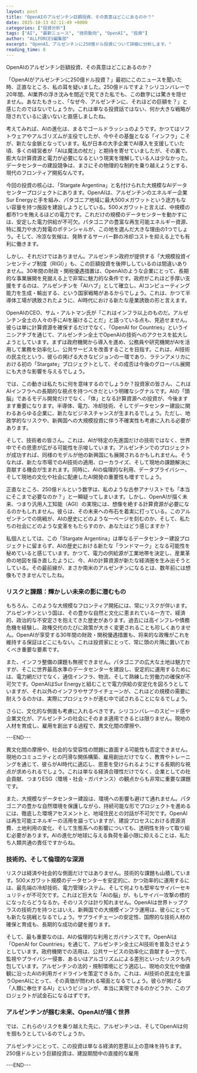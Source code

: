 ```yaml
---
layout: post
title: "OpenAIのアルゼンチン巨額投資、その真意はどこにあるのか？"
date: 2025-10-13 02:11:49 +0000
categories: ["投資分析"]
tags: ["AI", "最新ニュース", "技術動向", "OpenAI", "投資"]
author: "ALLFORCES編集部"
excerpt: "OpenAI、アルゼンチンに250億ドル投資について詳細に分析します。"
reading_time: 8
---
```


OpenAIのアルゼンチン巨額投資、その真意はどこにあるのか？

「OpenAIがアルゼンチンに250億ドル投資？」最初にこのニュースを聞いた時、正直なところ、私の耳を疑いました。250億ドルですよ？シリコンバレーで20年間、AI業界の浮き沈みを間近で見てきた私でも、この数字には驚きを隠せません。あなたもきっと、「なぜ今、アルゼンチンに、それほどの巨額を？」と感じたのではないでしょうか。これは単なる投資話ではない、何か大きな戦略が隠されているに違いないと直感しましたね。

考えてみれば、AIの進化は、まるでゴールドラッシュのようです。かつてはソフトウェアやアルゴリズムが主役でしたが、今やその基盤となる「インフラ」こそが、新たな金脈となっています。私が日本の大手企業でAI導入を支援していた頃、多くの経営者が「AIは魔法の杖だ」と期待を寄せていましたが、その裏で、膨大な計算資源と電力が必要になるという現実を理解している人は少なかった。データセンターの建設競争は、まさにその物理的な制約を乗り越えようとする、現代のフロンティア開拓なんです。

今回の投資の核心は、「Stargate Argentina」と名付けられた大規模なAIデータセンタープロジェクトにあります。OpenAIは、アルゼンチンのエネルギー企業Sur Energyと手を組み、パタゴニア地域に最大500メガワットという途方もない容量を持つ施設を建設しようとしている。500メガワットと言えば、中規模の都市1つを賄えるほどの電力です。これだけの規模のデータセンターを動かすには、安定した電力供給が不可欠。パタゴニアの豊富な再生可能エネルギー資源、特に風力や水力発電のポテンシャルが、この地を選んだ大きな理由の1つでしょう。そして、冷涼な気候は、発熱するサーバー群の冷却コストを抑える上でも有利に働きます。

しかし、それだけではありません。アルゼンチン政府が提供する「大規模投資インセンティブ制度（RIGI）」も、この巨額投資を後押ししているのは間違いありません。30年間の財政・関税優遇措置は、OpenAIのような企業にとって、長期的な事業展開を見据える上で非常に魅力的な条件です。政府がこれほど手厚い支援をするのは、アルゼンチンを「AIハブ」として確立し、AIコンピューティング能力を生成・輸出する、という国家戦略があるからでしょう。これは、かつて半導体工場が誘致されたように、AI時代における新たな産業誘致の形と言えます。

OpenAIのCEO、サム・アルトマン氏が「これはインフラ以上のものだ。アルゼンチン全土の人々の手にAIを届けることだ」と語っている点も、見逃せません。彼らは単に計算資源を確保するだけでなく、「OpenAI for Countries」というイニシアチブを通じて、アルゼンチン全土でOpenAIの技術へのアクセスを拡大しようとしています。まずは政府機関から導入を進め、公務員や研究機関がAIを活用して業務を効率化し、公共サービスを改善することを目指す。これは、AI技術の民主化という、彼らの掲げる大きなビジョンの一環であり、ラテンアメリカにおける初の「Stargate」プロジェクトとして、その成否は今後のグローバル展開にも大きな影響を与えるでしょう。

では、この動きは私たちに何を意味するのでしょうか？投資家の皆さん、これはAIインフラへの長期的な視点を持つべきだという明確なシグナルです。AIの「頭脳」であるモデル開発だけでなく、「体」となる計算資源への投資が、今後ますます重要になります。半導体、電力、冷却技術、そしてデータセンター建設に関わるあらゆる企業に、新たなビジネスチャンスが生まれるでしょう。ただし、地政学的なリスクや、新興国への大規模投資に伴う不確実性も考慮に入れる必要があります。

そして、技術者の皆さん。これは、AIが特定の先進国だけの技術ではなく、世界中でその恩恵が広がる可能性を示唆しています。アルゼンチンでのプロジェクトが成功すれば、同様のモデルが他の新興国にも展開されるかもしれません。そうなれば、新たな市場でのAI技術の適用、ローカライズ、そして現地の課題解決に貢献する機会が生まれます。同時に、AIの倫理的な利用、データプライバシー、そして現地の文化や社会に配慮したAI開発の重要性も増すでしょう。

正直なところ、250億ドルという数字は、私のような古参アナリストでも「本当にそこまで必要なのか？」と一瞬疑ってしまいます。しかし、OpenAIが描く未来、つまり汎用人工知能（AGI）の実現には、想像を絶する計算資源が必要になるのかもしれません。彼らは、その未来への布石を着実に打っている。このアルゼンチンでの挑戦が、AIの歴史にどのような一ページを刻むのか、そして、私たちの社会にどのような変革をもたらすのか、あなたはどう感じますか？

私個人としては、この「Stargate Argentina」は単なるデータセンター建設プロジェクトに留まらず、AIの歴史における新たな「ランドマーク」となる可能性を秘めていると感じています。かつて、電力の供給源が工業地帯を決定し、産業革命の地図を描き直したように、今、AIの計算資源が新たな経済圏を生み出そうとしている。その最前線が、まさか南米のアルゼンチンになるとは、数年前には想像もできませんでしたね。

### リスクと課題：輝かしい未来の影に潜むもの

もちろん、このような大規模なフロンティア開拓には、常にリスクが伴います。アルゼンチンという国は、その豊かな自然と文化に恵まれている一方で、経済的、政治的な不安定さを抱えてきた歴史があります。過去には高インフレや債務危機を経験し、政権交代のたびに政策が大きく変更されることも珍しくありません。OpenAIが享受する30年間の財政・関税優遇措置も、将来的な政権がこれを維持する保証はどこにもない。これは投資家にとって、常に頭の片隅に置いておくべき重要な要素です。

また、インフラ整備の課題も無視できません。パタゴニアの広大な土地は魅力ですが、そこに世界最高水準のデータセンターを建設し、安定的に運用するためには、電力網だけでなく、通信インフラ、物流、そして熟練した労働力の確保が不可欠です。OpenAIはSur Energyと組むことで電力供給の安定化を図ろうとしていますが、それ以外のインフラやサプライチェーンが、これほどの規模の需要に耐えうるのかは、実際にプロジェクトが進む中で試されることになるでしょう。

さらに、文化的な側面も考慮に入れるべきです。シリコンバレーのスピード感や企業文化が、アルゼンチンの社会にそのまま適用できるとは限りません。現地の人材を育成し、雇用を創出する過程で、異文化間の摩擦や、

---END---

異文化間の摩擦や、社会的な受容性の問題に直面する可能性も否定できません。現地のコミュニティとの円滑な関係構築、雇用創出だけでなく、教育やトレーニングを通じて、彼らがAI時代に適応し、恩恵を受けられるようにする長期的な視点が求められるでしょう。これは単なる経済合理性だけでなく、企業としての社会貢献、つまりESG（環境・社会・ガバナンス）の観点からも非常に重要な課題です。

また、大規模なデータセンター建設は、環境への影響も避けて通れません。パタゴニアの豊かな自然環境を保護しながら、持続可能な形でプロジェクトを進めるには、徹底した環境アセスメントと、地域住民との対話が不可欠です。OpenAIは再生可能エネルギーの活用を謳っていますが、建設プロセスにおける資源消費、土地利用の変化、そして生態系への影響についても、透明性を持って取り組む必要があります。AIの進化が地球に与える負荷を最小限に抑えることは、私たち人類共通の責任ですからね。

### 技術的、そして倫理的な深淵

リスクは経済や社会的な側面だけではありません。技術的な課題も山積しています。500メガワット規模のデータセンターを安定的に、かつ効率的に運用するには、最先端の冷却技術、電力管理システム、そして何よりも堅牢なサイバーセキュリティが不可欠です。これほど巨大な「AIの脳」が、もしサイバー攻撃の標的になったらどうなるか。そのリスクは計り知れません。OpenAIは世界トップクラスの技術力を持つとはいえ、新興国での大規模インフラ運用は、彼らにとっても新たな挑戦となるでしょう。サプライチェーンの安定性、国際的な技術人材の確保と育成も、長期的な成功の鍵を握ります。

そして、最も重要なのは、AIの倫理的な利用とガバナンスです。OpenAIは「OpenAI for Countries」を通じて、アルゼンチン全土にAI技術を普及させようとしています。政府機関での活用は、公共サービスの効率化に貢献する一方で、監視やプライバシー侵害、あるいはアルゴリズムによる差別といったリスクも内包しています。アルゼンチンの法的・規制環境にどう適応し、現地の文化や価値観に沿ったAIの利用ガイドラインを策定できるか。これは、AI技術の民主化を謳うOpenAIにとって、その真価が問われる場面となるでしょう。彼らが掲げる「人類に奉仕するAI」というビジョンが、本当に実現できるのかどうか、このプロジェクトが試金石になるはずです。

### アルゼンチンが掴む未来、OpenAIが描く世界

では、これらのリスクを乗り越えた先に、アルゼンチンは、そしてOpenAIは何を掴もうとしているのでしょうか。

アルゼンチンにとって、この投資は単なる経済的恩恵以上の意味を持ちます。250億ドルという巨額投資は、建設期間中の直接的な雇用

---END---